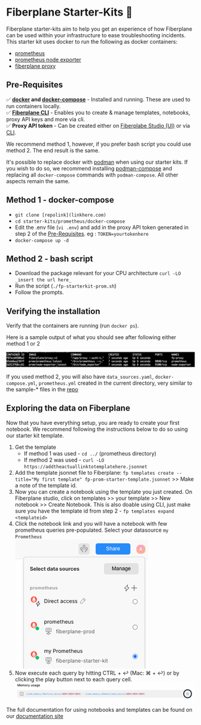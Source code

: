 # Fiberplane Starter-Kits :rocket:

Fiberplane starter-kits aim to help you get an experience of how Fiberplane can be used within your infrastructure to ease troubleshooting incidents. This starter kit uses docker to run the following as docker containers:
- [prometheus](https://prometheus.io/)
- [prometheus node exporter](https://prometheus.io/docs/guides/node-exporter/)
- [fiberplane proxy](https://docs.fiberplane.com/quickstart)

## Pre-Requisites
:white_check_mark: **[docker](https://docs.docker.com/get-docker/) and [docker-compose](https://docs.docker.com/compose/install/)** - Installed and running. These are used to run containers locally.\
:white_check_mark: **[Fiberplane CLI](https://docs.fiberplane.com/quickstart/set-up-the-fiberplane-proxy-with-the-cli#3b87d09b5321477cb6268caed0b5f9ae)** - Enables you to create & manage templates, notebooks, proxy API keys and more via cli.\
:white_check_mark:  **Proxy API token** - Can be created either on [Fiberplabe Studio (UI)](https://docs.fiberplane.com/quickstart/set-up-the-fiberplane-proxy#cae32ee6460b490a98aa0ecf7fd82a71) or via [CLI](https://docs.fiberplane.com/quickstart/set-up-the-fiberplane-proxy-with-the-cli#5bcaeea073a043f3a384d3f35640ca1e).

We recommend method 1, however, if you prefer bash script you could use method 2. The end result is the same.

It's possible to replace docker with [podman](https://podman.io/) when using our starter kits. If you wish to do so, we recommend installing [podman-compose](https://github.com/containers/podman-compose) and replacing all `docker-compose` commands with `podman-compose`. All other aspects remain the same. 

## Method 1 - docker-compose
- `git clone [repolink](linkhere.com)`
- `cd starter-kits/prometheus/docker-compose`
- Edit the .env file (`vi .env`) and add in the proxy API token generated in step 2 of the [Pre-Requisites](_point.to.pre-req_). eg : `TOKEN=yourtokenhere`
- `docker-compose up -d`

## Method 2 - bash script
- Download the package relevant for your CPU architecture `curl -LO _insert the url here_`
- Run the script (`./fp-starterkit-prom.sh`)
- Follow the prompts.

## Verifying the installation
Verify that the containers are running (run `docker ps`). 

Here is a sample output of what you should see after following either method 1 or 2

![Running docker containers](./images/dockerps.png)

If you used method 2, you will also have `data_sources.yaml`, `docker-compose.yml`, `prometheus.yml` created in the current directory, very similar to the sample-* files in the [repo](linkhere.com)

## Exploring the data on Fiberplane
Now that you have everything setup, you are ready to create your first notebook. We recommend following the instructions below to do so using our starter kit template.

1. Get the template
    - If method 1 was used - `cd ../` (prometheus directory)
    - If method 2 was used - `curl -LO  https://addtheactuallinktotemplatehere.jsonnet`
2. Add the template jsonnet file to Fiberplane: `fp templates create --title="My first template" fp-prom-starter-template.jsonnet` >> Make a note of the template id.
3. Now you can create a notebook using the template you just created. On Fiberplane studio, click on templates >> your template >> New notebook >> Create Notebook. This is also doable using CLI, just make sure you have the template id from step 2 - `fp templates expand <templateid>`
4. Click the notebook link and you will have a notebook with few prometheus queries pre-populated. Select your datasource `my Prometheus`\
    ![datasources](./images/prometheus_datasource.png)
5. Now execute each query by hitting CTRL + ↩︎ (Mac: ⌘ + ↩︎) or by clicking the play button next to each query cell.
![querycell](./images/runquery.png)


The full documentation for using notebooks and templates can be found on our [documentation site](https://docs.fiberplane.com)
